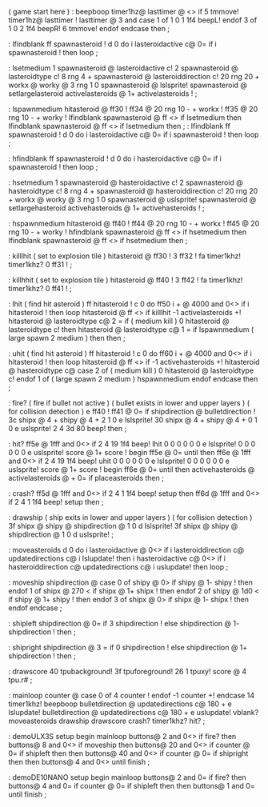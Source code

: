( game start here )
: beepboop
  timer1hz@ lasttimer @ <> if
    5 tmmove! 
    timer1hz@ lasttimer !
    lasttimer @ 3 and
    case
      1 of
        1 0 1 1f4 beepL! 
      endof
      3 of
        1 0 2 1f4 beepR! 
        6 tmmove!
      endof
    endcase
  then ;

: lfindblank
  ff spawnasteroid !
  d 0 do
    i lasteroidactive c@ 0= if
      i spawnasteroid ! then
  loop ;

: lsetmedium
    1 spawnasteroid @ lasteroidactive c!
    2 spawnasteroid @ lasteroidtype c!
    8 rng 4 + spawnasteroid @ lasteroiddirection c!
    20 rng 20 + workx @ worky @ 3 rng 1 0
      spawnasteroid @ lslsprite!
    spawnasteroid @ setlargelasteroid
    activelasteroids @ 1+ activelasteroids ! ;
    
: lspawnmedium
  hitasteroid @ ff30 !
  ff34 @ 20 rng 10 - + workx !
  ff35 @ 20 rng 10 - + worky !
  lfindblank spawnasteroid @ ff <> if
    lsetmedium then
  lfindblank spawnasteroid @ ff <> if
    lsetmedium then ;
: lfindblank
  ff spawnasteroid !
  d 0 do
    i lasteroidactive c@ 0= if
      i spawnasteroid ! then
  loop ;

: hfindblank
  ff spawnasteroid !
  d 0 do
    i hasteroidactive c@ 0= if
      i spawnasteroid ! then
  loop ;
 
: hsetmedium
    1 spawnasteroid @ hasteroidactive c!
    2 spawnasteroid @ hasteroidtype c!
    8 rng 4 + spawnasteroid @ hasteroiddirection c!
    20 rng 20 + workx @ worky @ 3 rng 1 0
      spawnasteroid @ uslsprite!
    spawnasteroid @ setlargehasteroid
    activehasteroids @ 1+ activehasteroids ! ;
    
: hspawnmedium
  hitasteroid @ ff40 !
  ff44 @ 20 rng 10 - + workx !
  ff45 @ 20 rng 10 - + worky !
  hfindblank spawnasteroid @ ff <> if
    hsetmedium then
  lfindblank spawnasteroid @ ff <> if
    hsetmedium then ;

: killlhit
  ( set to explosion tile )
  hitasteroid @ ff30 !
  3 ff32 ! fa timer1khz! timer1khz?
  0 ff31 ! ;

: killhhit
  ( set to explosion tile )
  hitasteroid @ ff40 !
  3 ff42 ! fa timer1khz! timer1khz?
  0 ff41 ! ;
  
: lhit
  ( find hit asteroid )
  ff hitasteroid !
  c 0 do
  ff50 i + @ 4000 and 0<> if
    i hitasteroid ! then
  loop
  hitasteroid @ ff <> if
    killlhit
    -1 activelasteroids +!
    hitasteroid @ lasteroidtype c@ 2 = if
        ( medium  kill )
        0 hitasteroid @ lasteroidtype c!
        then
    hitasteroid @ lasteroidtype c@ 1 = if
        lspawnmedium
        ( large spawn 2 medium )
    then 
  then ;
    
: uhit
  ( find hit asteroid )
  ff hitasteroid !
  c 0 do
    ff60 i + @ 4000 and 0<> if
    i hitasteroid ! then
  loop
  hitasteroid @ ff <> if
    -1 activehasteroids +!
    hitasteroid @ hasteroidtype c@
    case
      2 of ( medium kill )
        0 hitasteroid @ lasteroidtype c!
      endof
      1 of ( large spawn 2 medium )
        hspawnmedium
      endof
    endcase
  then ;
    
: fire?
  ( fire if bullet not active )
  ( bullet exists in lower and upper layers )
  ( for collision detection )
  e ff40 ! ff41 @ 0= if
    shipdirection @ bulletdirection !
    3c shipx @ 4 + shipy @ 4 + 2 1 0 e lslsprite!
    30 shipx @ 4 + shipy @ 4 + 0 1 0 e uslsprite!
    2 4 3d 80 beep! then ;
    
: hit?
  ff5e @ 1fff and 0<> if
    2 4 19 1f4 beep!
    lhit
    0 0 0 0 0 0 e lslsprite!
    0 0 0 0 0 0 e uslsprite!
    score @ 1+ score !
    begin ff5e @ 0= until then
  ff6e @ 1fff and 0<> if
    2 4 19 1f4 beep!
    uhit
    0 0 0 0 0 0 e lslsprite!
    0 0 0 0 0 0 e uslsprite!
    score @ 1+ score !
    begin ff6e @ 0= until then 
  activehasteroids @ activelasteroids @ +
  0= if
    placeasteroids then ;

: crash?
  ff5d @ 1fff and 0<> if
    2 4 1 1f4 beep!
    setup
  then
  ff6d @ 1fff and 0<> if
    2 4 1 1f4 beep!
    setup
  then ;
  
: drawship
  ( ship exits in lower and upper layers )
  ( for collision detection )
  3f shipx @ shipy @ shipdirection @ 1 0 d lslsprite!
  3f shipx @ shipy @ shipdirection @ 1 0 d uslsprite! ;

: moveasteroids
  d 0 do
    i lasteroidactive @ 0<> if
      i lasteroiddirection c@ updatedirections c@
      i lslupdate! then
    i hasteroidactive c@ 0<> if
      i hasteroiddirection c@ updatedirections c@
      i uslupdate! then
  loop ;

: moveship
  shipdirection @
  case
    0 of
      shipy @ 0> if
        shipy @ 1- shipy ! then
    endof
    1 of
      shipx @ 270 < if
        shipx @ 1+ shipx ! then
    endof
    2 of
      shipy @ 1d0 < if
        shipy @ 1+ shipy ! then
    endof
    3 of
      shipx @ 0> if
        shipx @ 1- shipx ! then
    endof
  endcase ;

: shipleft
  shipdirection @ 0= if
    3 shipdirection !
    else shipdirection @ 1- shipdirection ! then ;

: shipright
  shipdirection @ 3 = if
    0 shipdirection !
    else  shipdirection @ 1+ shipdirection ! then ;

: drawscore
  40 tpubackground!
  3f tpuforeground!
  26 1 tpuxy!
  score @ 4 tpu.r# ;
    
: mainloop
    counter @
    case
      0 of
        4 counter !
      endof
      -1 counter +!
    endcase
    14 timer1khz!
    beepboop
    bulletdirection @ updatedirections c@ 180 + 
      e lslupdate!
    bulletdirection @ updatedirections c@ 180 + 
      e uslupdate!
    vblank?
    moveasteroids drawship drawscore
    crash? timer1khz? hit? ;

: demoULX3S
  setup
  begin
    mainloop
    buttons@ 2 and 0<> if 
      fire? then
    buttons@ 8 and 0<> if
      moveship then
    buttons@ 20 and 0<> if
      counter @ 0= if
      shipleft then then
    buttons@ 40 and 0<> if
      counter @ 0= if
      shipright then then
    buttons@ 4 and 0<>
  until finish ;

: demoDE10NANO
  setup
  begin
     mainloop
     buttons@ 2 and 0= if 
      fire? then
    buttons@ 4 and 0= if
      counter @ 0= if
      shipleft then then
   buttons@ 1 and 0=
  until finish ;

  
